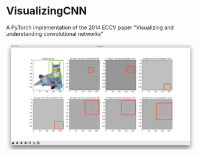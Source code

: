 # VisualizingCNN
A PyTorch implementation of the 2014 ECCV paper "Visualizing and understanding convolutional networks"

![reapperrance](./reappearance.jpg)